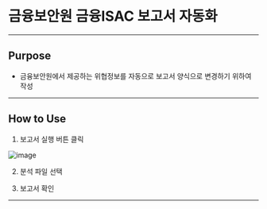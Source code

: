 # 금융보안원 금융ISAC 보고서 자동화

***
## Purpose
- 금융보안원에서 제공하는 위협정보를 자동으로 보고서 양식으로 변경하기 위하여 작성
*** 
## How to Use
1. 보고서 실행 버튼 클릭

![image](https://github.com/JunHyukB/KFISAC-Report/assets/33308124/a49965e0-e4e8-4a4c-b52c-851c32d1ed06)


2. 분석 파일 선택

3. 보고서 확인
   
***
